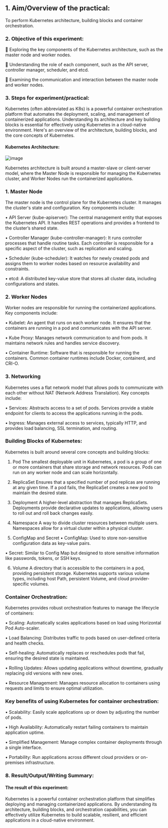 ## 1. Aim/Overview of the practical: 
   To perform Kubernetes architecture, building blocks and container orchestration.
### 2. Objective of this experiment: 
	Exploring the key components of the Kubernetes architecture, such as the master node and worker nodes.

	Understanding the role of each component, such as the API server, controller manager, scheduler, and etcd.

	 Examining the communication and interaction between the master node and worker nodes.
### 3. Steps for experiment/practical:

Kubernetes (often abbreviated as K8s) is a powerful container orchestration platform that automates the deployment, scaling, and 
management of containerized applications. Understanding its architecture and key building blocks is essential for effectively using Kubernetes
in a cloud-native environment. Here's an overview of the architecture, building blocks, and the core concepts of Kubernetes.


#### Kubernetes Architecture:
 
![image](https://github.com/user-attachments/assets/ae4c50d8-14b9-4834-ac41-5719acccb39a)

Kubernetes architecture is built around a master-slave or client-server model, where the Master Node is responsible for managing the Kubernetes cluster, and Worker Nodes run the containerized applications.
### 1. Master Node
The master node is the control plane for the Kubernetes cluster. It manages the cluster's state and configuration. Key components include:

•	API Server (kube-apiserver): The central management entity that exposes the Kubernetes API. It handles REST operations and provides a frontend to the cluster’s shared state.

•	Controller Manager (kube-controller-manager): It runs controller processes that handle routine tasks. Each controller is responsible for a specific aspect of the cluster, such as replication and scaling.

•	Scheduler (kube-scheduler): It watches for newly created pods and assigns them to worker nodes based on resource availability and constraints.

•	etcd: A distributed key-value store that stores all cluster data, including configurations and states.

### 2. Worker Nodes
Worker nodes are responsible for running the containerized applications. Key components include:

•	Kubelet: An agent that runs on each worker node. It ensures that the containers are running in a pod and communicates with the API server.

•	Kube Proxy: Manages network communication to and from pods. It maintains network rules and handles service discovery.

•	Container Runtime: Software that is responsible for running the containers. Common container runtimes include Docker, containerd, and CRI-O.

### 3. Networking
Kubernetes uses a flat network model that allows pods to communicate with each other without NAT (Network Address Translation). Key concepts include:

•	Services: Abstracts access to a set of pods. Services provide a stable endpoint for clients to access the applications running in the pods.

•	Ingress: Manages external access to services, typically HTTP, and provides load balancing, SSL termination, and routing.

### Building Blocks of Kubernetes:
Kubernetes is built around several core concepts and building blocks:
1. Pod
The smallest deployable unit in Kubernetes, a pod is a group of one or more containers that share storage and network resources. Pods can run on any worker node and can scale horizontally.

2. ReplicaSet
Ensures that a specified number of pod replicas are running at any given time. If a pod fails, the ReplicaSet creates a new pod to maintain the desired state.

3. Deployment
A higher-level abstraction that manages ReplicaSets. Deployments provide declarative updates to applications, allowing users to roll out and roll back changes easily.

4. Namespace
A way to divide cluster resources between multiple users. Namespaces allow for a virtual cluster within a physical cluster.

5. ConfigMap and Secret
•	ConfigMap: Used to store non-sensitive configuration data as key-value pairs.

•	Secret: Similar to Config Map but designed to store sensitive information like passwords, tokens, or SSH keys.

6. Volume
A directory that is accessible to the containers in a pod, providing persistent storage. Kubernetes supports various volume types, including host Path, persistent Volume, and cloud provider-specific volumes.

### Container Orchestration:
Kubernetes provides robust orchestration features to manage the lifecycle of containers:

•	Scaling: Automatically scales applications based on load using Horizontal Pod Auto-scaler.

•	Load Balancing: Distributes traffic to pods based on user-defined criteria and health checks.

•	Self-healing: Automatically replaces or reschedules pods that fail, ensuring the desired state is maintained.

•	Rolling Updates: Allows updating applications without downtime, gradually replacing old versions with new ones.

•	Resource Management: Manages resource allocation to containers using requests and limits to ensure optimal utilization.

### Key benefits of using Kubernetes for container orchestration: 

•	Scalability: Easily scale applications up or down by adjusting the number of pods. 

•	High Availability: Automatically restart failing containers to maintain application uptime. 

•	Simplified Management: Manage complex container deployments through a single interface. 

•	Portability: Run applications across different cloud providers or on-premises infrastructure. 


### 8. Result/Output/Writing Summary:
#### The result of this experiment:
Kubernetes is a powerful container orchestration platform that simplifies deploying and managing containerized applications. 
By understanding its architecture, building blocks, and orchestration capabilities, you can effectively utilize Kubernetes to build scalable, resilient, 
and efficient applications in a cloud-native environment.
